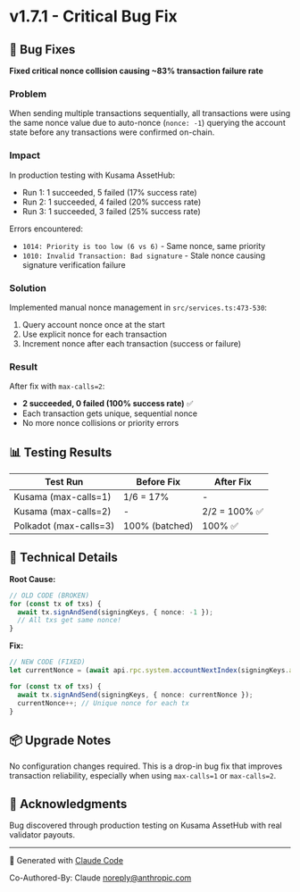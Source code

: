 # v1.7.1 - Critical Bug Fix

## 🐛 Bug Fixes

**Fixed critical nonce collision causing ~83% transaction failure rate**

### Problem
When sending multiple transactions sequentially, all transactions were using the same nonce value due to auto-nonce (`nonce: -1`) querying the account state before any transactions were confirmed on-chain.

### Impact
In production testing with Kusama AssetHub:
- Run 1: 1 succeeded, 5 failed (17% success rate)
- Run 2: 1 succeeded, 4 failed (20% success rate)
- Run 3: 1 succeeded, 3 failed (25% success rate)

Errors encountered:
- `1014: Priority is too low (6 vs 6)` - Same nonce, same priority
- `1010: Invalid Transaction: Bad signature` - Stale nonce causing signature verification failure

### Solution
Implemented manual nonce management in `src/services.ts:473-530`:
1. Query account nonce once at the start
2. Use explicit nonce for each transaction
3. Increment nonce after each transaction (success or failure)

### Result
After fix with `max-calls=2`:
- **2 succeeded, 0 failed (100% success rate)** ✅
- Each transaction gets unique, sequential nonce
- No more nonce collisions or priority errors

## 📊 Testing Results

| Test Run | Before Fix | After Fix |
|----------|------------|-----------|
| Kusama (max-calls=1) | 1/6 = 17% | - |
| Kusama (max-calls=2) | - | 2/2 = 100% ✅ |
| Polkadot (max-calls=3) | 100% (batched) | 100% ✅ |

## 🔧 Technical Details

**Root Cause:**
```typescript
// OLD CODE (BROKEN)
for (const tx of txs) {
  await tx.signAndSend(signingKeys, { nonce: -1 });
  // All txs get same nonce!
}
```

**Fix:**
```typescript
// NEW CODE (FIXED)
let currentNonce = (await api.rpc.system.accountNextIndex(signingKeys.address)).toNumber();

for (const tx of txs) {
  await tx.signAndSend(signingKeys, { nonce: currentNonce });
  currentNonce++; // Unique nonce for each tx
}
```

## 📦 Upgrade Notes

No configuration changes required. This is a drop-in bug fix that improves transaction reliability, especially when using `max-calls=1` or `max-calls=2`.

## 🙏 Acknowledgments

Bug discovered through production testing on Kusama AssetHub with real validator payouts.

---

🤖 Generated with [Claude Code](https://claude.com/claude-code)

Co-Authored-By: Claude <noreply@anthropic.com>
